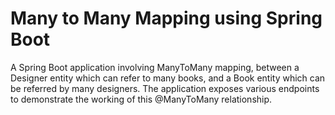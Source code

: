 # Many to Many Mapping using Spring Boot
A Spring Boot application involving ManyToMany mapping,  between a Designer entity which can refer to many books, and a Book entity which can be referred by many designers.
The application exposes various endpoints to demonstrate the working of this @ManyToMany relationship.

